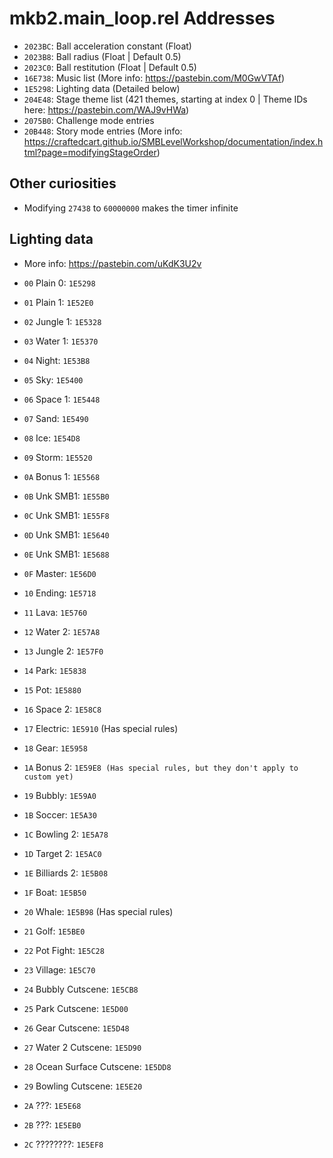 mkb2.main_loop.rel Addresses
============================

- `2023BC`: Ball acceleration constant (Float)
- `2023B8`: Ball radius (Float | Default 0.5)
- `2023C0`: Ball restitution (Float | Default 0.5)
- `16E738`: Music list (More info: https://pastebin.com/M0GwVTAf)
- `1E5298`: Lighting data (Detailed below)
- `204E48`: Stage theme list (421 themes, starting at index 0 | Theme IDs here: https://pastebin.com/WAJ9vHWa)
- `2075B0`: Challenge mode entries
- `20B448`: Story mode entries (More info: https://craftedcart.github.io/SMBLevelWorkshop/documentation/index.html?page=modifyingStageOrder)

## Other curiosities

- Modifying `27438` to `60000000` makes the timer infinite

## Lighting data

- More info: https://pastebin.com/uKdK3U2v

- `00` Plain 0: `1E5298`
- `01` Plain 1: `1E52E0`
- `02` Jungle 1: `1E5328`
- `03` Water 1: `1E5370`
- `04` Night: `1E53B8`
- `05` Sky: `1E5400`
- `06` Space 1: `1E5448`
- `07` Sand: `1E5490`
- `08` Ice: `1E54D8`
- `09` Storm: `1E5520`
- `0A` Bonus 1: `1E5568`
- `0B` Unk SMB1: `1E55B0`
- `0C` Unk SMB1: `1E55F8`
- `0D` Unk SMB1: `1E5640`
- `0E` Unk SMB1: `1E5688`
- `0F` Master: `1E56D0`
- `10` Ending: `1E5718`
- `11` Lava: `1E5760`
- `12` Water 2: `1E57A8`
- `13` Jungle 2: `1E57F0`
- `14` Park: `1E5838`
- `15` Pot: `1E5880`
- `16` Space 2: `1E58C8`
- `17` Electric: `1E5910` (Has special rules)
- `18` Gear: `1E5958`
- `1A` Bonus 2: `1E59E8 (Has special rules, but they don't apply to custom yet)`
- `19` Bubbly: `1E59A0`
- `1B` Soccer: `1E5A30`
- `1C` Bowling 2: `1E5A78`
- `1D` Target 2: `1E5AC0`
- `1E` Billiards 2: `1E5B08`
- `1F` Boat: `1E5B50`
- `20` Whale: `1E5B98` (Has special rules)
- `21` Golf: `1E5BE0`
- `22` Pot Fight: `1E5C28`
- `23` Village: `1E5C70`
- `24` Bubbly Cutscene: `1E5CB8`
- `25` Park Cutscene: `1E5D00`
- `26` Gear Cutscene: `1E5D48`
- `27` Water 2 Cutscene: `1E5D90`
- `28` Ocean Surface Cutscene: `1E5DD8`
- `29` Bowling Cutscene: `1E5E20`
- `2A` ???: `1E5E68`
- `2B` ???: `1E5EB0`
- `2C` ????????: `1E5EF8`

